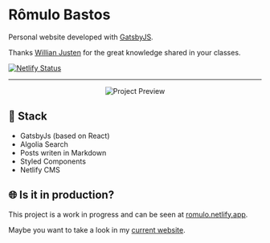 # Rômulo Bastos

Personal website developed with [GatsbyJS](https://www.gatsbyjs.org/).

Thanks [Willian Justen](https://willianjusten.com.br/) for the great knowledge shared in your classes.

[![Netlify Status](https://api.netlify.com/api/v1/badges/d8420eef-7219-4cff-a4d8-a79cf5d44dac/deploy-status)](https://app.netlify.com/sites/romulobastos-blog/deploys)

---

<p align="center">
	<img src="app/static/presentation/mobile-preview.gif" alt="Project Preview" />
</p>

## 💎 Stack

-   GatsbyJs (based on React)
-   Algolia Search
-   Posts writen in Markdown
-   Styled Components
-   Netlify CMS

## 🌐 Is it in production?

This project is a work in progress and can be seen at [romulo.netlify.app](https://romulo.netlify.app).

Maybe you want to take a look in my [current website](https://romulobastos.com.br/).
